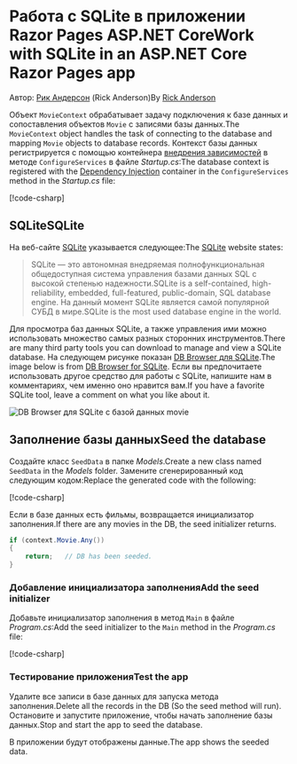 # <a name="work-with-sqlite-in-an-aspnet-core-razor-pages-app"></a><span data-ttu-id="189f8-101">Работа с SQLite в приложении Razor Pages ASP.NET Core</span><span class="sxs-lookup"><span data-stu-id="189f8-101">Work with SQLite in an ASP.NET Core Razor Pages app</span></span>

<span data-ttu-id="189f8-102">Автор: [Рик Андерсон](https://twitter.com/RickAndMSFT) (Rick Anderson)</span><span class="sxs-lookup"><span data-stu-id="189f8-102">By [Rick Anderson](https://twitter.com/RickAndMSFT)</span></span>

<span data-ttu-id="189f8-103">Объект `MovieContext` обрабатывает задачу подключения к базе данных и сопоставления объектов `Movie` с записями базы данных.</span><span class="sxs-lookup"><span data-stu-id="189f8-103">The `MovieContext` object handles the task of connecting to the database and mapping `Movie` objects to database records.</span></span> <span data-ttu-id="189f8-104">Контекст базы данных регистрируется с помощью контейнера [внедрения зависимостей](xref:fundamentals/dependency-injection) в методе `ConfigureServices` в файле *Startup.cs*:</span><span class="sxs-lookup"><span data-stu-id="189f8-104">The database context is registered with the [Dependency Injection](xref:fundamentals/dependency-injection) container in the `ConfigureServices` method in the *Startup.cs* file:</span></span>

[!code-csharp[](code/Startup.cs?name=snippet2&highlight=6-8)]

## <a name="sqlite"></a><span data-ttu-id="189f8-105">SQLite</span><span class="sxs-lookup"><span data-stu-id="189f8-105">SQLite</span></span>

<span data-ttu-id="189f8-106">На веб-сайте [SQLite](https://www.sqlite.org/) указывается следующее:</span><span class="sxs-lookup"><span data-stu-id="189f8-106">The [SQLite](https://www.sqlite.org/) website states:</span></span>

> <span data-ttu-id="189f8-107">SQLite — это автономная внедряемая полнофункциональная общедоступная система управления базами данных SQL с высокой степенью надежности.</span><span class="sxs-lookup"><span data-stu-id="189f8-107">SQLite is a self-contained, high-reliability, embedded, full-featured, public-domain, SQL database engine.</span></span> <span data-ttu-id="189f8-108">На данный момент SQLite является самой популярной СУБД в мире.</span><span class="sxs-lookup"><span data-stu-id="189f8-108">SQLite is the most used database engine in the world.</span></span>

<span data-ttu-id="189f8-109">Для просмотра баз данных SQLite, а также управления ими можно использовать множество самых разных сторонних инструментов.</span><span class="sxs-lookup"><span data-stu-id="189f8-109">There are many third party tools you can download to manage and view a SQLite database.</span></span> <span data-ttu-id="189f8-110">На следующем рисунке показан [DB Browser для SQLite](http://sqlitebrowser.org/).</span><span class="sxs-lookup"><span data-stu-id="189f8-110">The image below is from [DB Browser for SQLite](http://sqlitebrowser.org/).</span></span> <span data-ttu-id="189f8-111">Если вы предпочитаете использовать другое средство для работы с SQLite, напишите нам в комментариях, чем именно оно нравится вам.</span><span class="sxs-lookup"><span data-stu-id="189f8-111">If you have a favorite SQLite tool, leave a comment on what you like about it.</span></span>

![DB Browser для SQLite с базой данных movie](../../tutorials/first-mvc-app-xplat/working-with-sql/_static/dbb.png)

## <a name="seed-the-database"></a><span data-ttu-id="189f8-113">Заполнение базы данных</span><span class="sxs-lookup"><span data-stu-id="189f8-113">Seed the database</span></span>

<span data-ttu-id="189f8-114">Создайте класс `SeedData` в папке *Models*.</span><span class="sxs-lookup"><span data-stu-id="189f8-114">Create a new class named `SeedData` in the *Models* folder.</span></span> <span data-ttu-id="189f8-115">Замените сгенерированный код следующим кодом:</span><span class="sxs-lookup"><span data-stu-id="189f8-115">Replace the generated code with the following:</span></span>

[!code-csharp[](code/Models/SeedData.cs)]

<span data-ttu-id="189f8-116">Если в базе данных есть фильмы, возвращается инициализатор заполнения.</span><span class="sxs-lookup"><span data-stu-id="189f8-116">If there are any movies in the DB, the seed initializer returns.</span></span>

```csharp
if (context.Movie.Any())
{
    return;   // DB has been seeded.
}
```

<a name="si"></a>
### <a name="add-the-seed-initializer"></a><span data-ttu-id="189f8-117">Добавление инициализатора заполнения</span><span class="sxs-lookup"><span data-stu-id="189f8-117">Add the seed initializer</span></span>

<span data-ttu-id="189f8-118">Добавьте инициализатор заполнения в метод `Main` в файле *Program.cs*:</span><span class="sxs-lookup"><span data-stu-id="189f8-118">Add the seed initializer to the `Main` method in the *Program.cs* file:</span></span>

[!code-csharp[](../../tutorials/razor-pages/razor-pages-start/sample/RazorPagesMovie/Program.cs)]

### <a name="test-the-app"></a><span data-ttu-id="189f8-119">Тестирование приложения</span><span class="sxs-lookup"><span data-stu-id="189f8-119">Test the app</span></span>

<span data-ttu-id="189f8-120">Удалите все записи в базе данных для запуска метода заполнения.</span><span class="sxs-lookup"><span data-stu-id="189f8-120">Delete all the records in the DB (So the seed method will run).</span></span> <span data-ttu-id="189f8-121">Остановите и запустите приложение, чтобы начать заполнение базы данных.</span><span class="sxs-lookup"><span data-stu-id="189f8-121">Stop and start the app to seed the database.</span></span>

<span data-ttu-id="189f8-122">В приложении будут отображены данные.</span><span class="sxs-lookup"><span data-stu-id="189f8-122">The app shows the seeded data.</span></span>